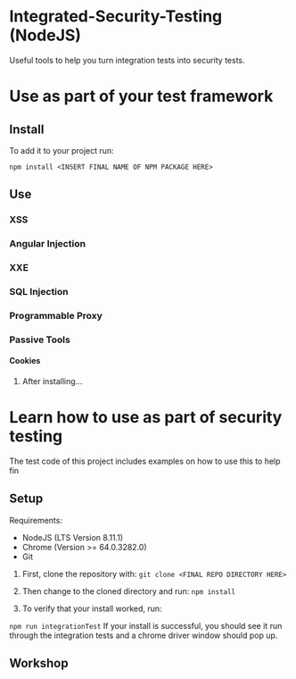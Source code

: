 # Integrated-Security-Testing (NodeJS)
Useful tools to help you turn integration tests into security tests. 

# Use as part of your test framework 

## Install

To add it to your project run:

```npm install <INSERT FINAL NAME OF NPM PACKAGE HERE>```

## Use

### XSS

### Angular Injection

### XXE

### SQL Injection

### Programmable Proxy

### Passive Tools

#### Cookies

#### 

1. After installing...

# Learn how to use as part of security testing

The test code of this project includes examples on how to use this to help fin

## Setup 

Requirements: 
* NodeJS (LTS Version 8.11.1) 
* Chrome (Version  >= 64.0.3282.0)
* Git

1. First, clone the repository with:
```git clone <FINAL REPO DIRECTORY HERE>```

2. Then change to the cloned directory and run:
```npm install```

3. To verify that your install worked, run:

```npm run integrationTest```
If your install is successful, you should see it run through the integration tests and a chrome driver window should pop up. 

## Workshop
